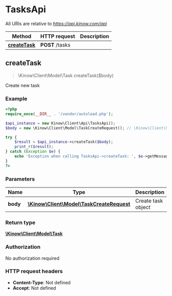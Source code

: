 # TasksApi

All URIs are relative to *https://api.kinow.com/api*

Method | HTTP request | Description
------------- | ------------- | -------------
[**createTask**](#createTask) | **POST** /tasks | 


## **createTask**
> \Kinow\Client\Model\Task createTask($body)



Create new task

### Example
```php
<?php
require_once(__DIR__ . '/vendor/autoload.php');

$api_instance = new Kinow\Client\Api\TasksApi();
$body = new \Kinow\Client\Model\TaskCreateRequest(); // \Kinow\Client\Model\TaskCreateRequest | Create task object

try {
    $result = $api_instance->createTask($body);
    print_r($result);
} catch (Exception $e) {
    echo 'Exception when calling TasksApi->createTask: ', $e->getMessage(), PHP_EOL;
}
?>
```

### Parameters

Name | Type | Description  | Notes
------------- | ------------- | ------------- | -------------
 **body** | [**\Kinow\Client\Model\TaskCreateRequest**](#\Kinow\Client\Model\TaskCreateRequest)| Create task object |

### Return type

[**\Kinow\Client\Model\Task**](#Task)

### Authorization

No authorization required

### HTTP request headers

 - **Content-Type**: Not defined
 - **Accept**: Not defined


